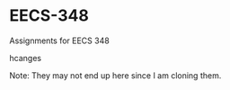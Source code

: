 # EECS-348
Assignments for EECS 348

hcanges

Note: They may not end up here since I am cloning them.
